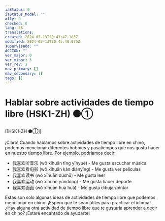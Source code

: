 ```yaml
---
iaStatus: 0
iaStatus_Model: ""
a11y: 0
checked: 0
lang: ES
translations: 
created: 2024-05-13T20:41:47.105Z
modified: 2024-05-13T20:45:48.070Z
supervisado: ""
ACCION: ""
ver_major: 0
ver_minor: 3
ver_rev: 1
nav_primary: []
nav_secondary: []
tags: []
---
```

# Hablar sobre actividades de tiempo libre (HSK1-ZH) ⚫①

[[HSK1-ZH ⚫①]]

¡Claro! Cuando hablamos sobre actividades de tiempo libre en chino, podemos mencionar diferentes hobbies y pasatiempos que nos gusta hacer en nuestro tiempo libre. Por ejemplo, podríamos decir:

- 我喜欢听音乐 (wǒ xǐhuān tīng yīnyuè) - Me gusta escuchar música
- 我喜欢看电影 (wǒ xǐhuān kàn diànyǐng) - Me gusta ver películas
- 我喜欢读书 (wǒ xǐhuān dúshū) - Me gusta leer
- 我喜欢运动 (wǒ xǐhuān yùndòng) - Me gusta hacer deporte
- 我喜欢画画 (wǒ xǐhuān huà huà) - Me gusta dibujar/pintar

Estas son solo algunas ideas de actividades de tiempo libre que podemos mencionar en chino. ¡Espero que te sean útiles para practicar el idioma! ¿Hay alguna otra actividad de tiempo libre que te gustaría aprender a decir en chino? ¡Estaré encantado de ayudarte!
